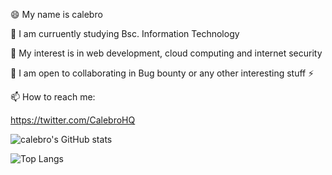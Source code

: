 
 
 😄 My name is calebro
 
 💬 I am curruently studying Bsc. Information Technology
 
 🌱 My interest is in web development, cloud computing and internet security
 
 👯 I am open to collaborating in Bug bounty or any other interesting stuff ⚡
 

 
  📫 How to reach me:
  
  
  https://twitter.com/CalebroHQ

  ![calebro's GitHub stats](https://github-readme-stats.vercel.app/api?username=calebroHQ&count_private=true&show_icons=true&theme=radical)
  
  ![Top Langs](https://github-readme-stats.vercel.app/api/top-langs/?username=calebroHQ&show_icons=true&theme=dark)

 

<!--
**calebroHQ/calebroHQ** is a ✨ _special_ ✨ repository because its `README.md` (this file) appears on your GitHub profile.

Here are some ideas to get you started:

- 🔭 I’m currently working on ...
- 🌱 I’m currently learning ...
- 👯 I’m looking to collaborate on ...
- 🤔 I’m looking for help with ...
- 💬 Ask me about ...
- 📫 How to reach me: ...
- 😄 Pronouns: ...
- ⚡ Fun fact: ...
-->
